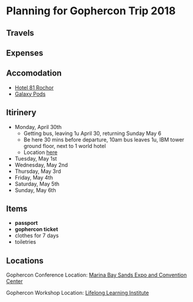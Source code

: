 # Planning for Gophercon Trip 2018

## Travels

## Expenses

## Accomodation

- [Hotel 81 Rochor](https://www.booking.com/searchresults.en-gb.html?aid=311984;label=fac419jc-hotel-en-sg-81Nrochor-unspec-my-com-L%3Aen-O%3AosSx-B%3Achrome-N%3AXX-S%3Abo-U%3Aao-H%3As;sid=4ce004ef89041c6303e7640f66b91d35;checkin=2018-04-30;checkout=2018-05-06;city=-73635;highlighted_hotels=175623;hlrd=with_av;keep_landing=1;redirected=1;source=hotel&)
- [Galaxy Pods](https://www.booking.com/searchresults.en-gb.html?aid=311984;label=fac419jc-hotel-en-sg-galaxyNpodsNchinatown-unspec-my-com-L%3Aen-O%3AosSx-B%3Achrome-N%3AXX-S%3Abo-U%3Aao-H%3As;sid=4ce004ef89041c6303e7640f66b91d35;checkin=2018-04-30;checkout=2018-05-06;city=-73635;highlighted_hotels=2840857;hlrd=with_av;keep_landing=1;redirected=1;source=hotel&#hotelTmpl)

## Itirinery

- Monday, April 30th
  - Getting bus, leaving 1u April 30, returning Sunday May 6
  - Be here 30 mins before departure, 10am bus leaves 1u, IBM tower ground floor, next to 1 world hotel
  - Location [here](https://www.google.com/maps/place/PJ+208+One+Utama+Bus+Terminal,+Central+Park+Avenue/@3.151525,101.6111043,17z/data=!4m8!1m2!2m1!1s1+Utama+Shopping+Centre+(1U+Bus+Terminal)!3m4!1s0x31cc4ed5739966d9:0x15c65ed6eeec3706!8m2!3d3.151525!4d101.613293)
- Tuesday, May 1st
- Wednesday, May 2nd
- Thursday, May 3rd
- Friday, May 4th
- Saturday, May 5th
- Sunday, May 6th


## Items

- **passport**
- **gophercon ticket**
- clothes for 7 days
- toiletries

## Locations

Gophercon Conference Location: [Marina Bay Sands Expo and Convention Center](https://web.facebook.com/pages/Marina-Bay-Sands-Expo-and-Convention-Center/260182121080938?fref=mentions)

Gophercon Workshop Location: [Lifelong Learning Institute](https://web.facebook.com/LLISG/?fref=mentions)
